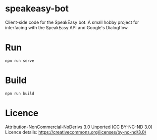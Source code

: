 # speakeasy-bot
Client-side code for the SpeakEasy bot. A small hobby project for interfacing with the SpeakEasy API and Google's Dialogflow.


# Run
`npm run serve`

# Build
`npm run build`

# Licence
Attribution-NonCommercial-NoDerivs 3.0 Unported (CC BY-NC-ND 3.0)
Licence details: https://creativecommons.org/licenses/by-nc-nd/3.0/
